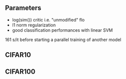 ## Parameters

- log(sim()) critic i.e. "unmodified" flo
- l1 norm regularization
- good classification performances with linear SVM


161 s/it before starting a parallel training of another model

## CIFAR10




## CIFAR100
